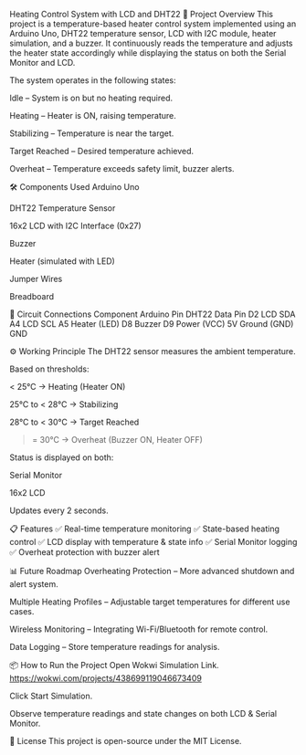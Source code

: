 Heating Control System with LCD and DHT22
📌 Project Overview
This project is a temperature-based heater control system implemented using an Arduino Uno, DHT22 temperature sensor, LCD with I2C module, heater simulation, and a buzzer.
It continuously reads the temperature and adjusts the heater state accordingly while displaying the status on both the Serial Monitor and LCD.

The system operates in the following states:

Idle – System is on but no heating required.

Heating – Heater is ON, raising temperature.

Stabilizing – Temperature is near the target.

Target Reached – Desired temperature achieved.

Overheat – Temperature exceeds safety limit, buzzer alerts.

🛠 Components Used
Arduino Uno

DHT22 Temperature Sensor

16x2 LCD with I2C Interface (0x27)

Buzzer

Heater (simulated with LED)

Jumper Wires

Breadboard

📐 Circuit Connections
Component	Arduino Pin
DHT22 Data Pin	D2
LCD SDA	A4
LCD SCL	A5
Heater (LED)	D8
Buzzer	D9
Power (VCC)	5V
Ground (GND)	GND

⚙️ Working Principle
The DHT22 sensor measures the ambient temperature.

Based on thresholds:

< 25°C → Heating (Heater ON)

25°C to < 28°C → Stabilizing

28°C to < 30°C → Target Reached

>= 30°C → Overheat (Buzzer ON, Heater OFF)

Status is displayed on both:

Serial Monitor

16x2 LCD

Updates every 2 seconds.

📋 Features
✅ Real-time temperature monitoring
✅ State-based heating control
✅ LCD display with temperature & state info
✅ Serial Monitor logging
✅ Overheat protection with buzzer alert

📊 Future Roadmap
Overheating Protection – More advanced shutdown and alert system.

Multiple Heating Profiles – Adjustable target temperatures for different use cases.

Wireless Monitoring – Integrating Wi-Fi/Bluetooth for remote control.

Data Logging – Store temperature readings for analysis.

📦 How to Run the Project
Open Wokwi Simulation Link.
https://wokwi.com/projects/438699119046673409

Click Start Simulation.

Observe temperature readings and state changes on both LCD & Serial Monitor.

📜 License
This project is open-source under the MIT License.
